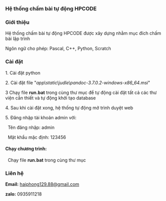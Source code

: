 

### **Hệ thống chấm bài tự động HPCODE**



### **Giới thiệu**



Hệ thống chấm bài tự động HPCODE được xây dựng nhằm mục đích chấm bài lập trình

Ngôn ngữ cho phép: Pascal, C++, Python, Scratch



### **Cài đặt**



1\. Cài đặt python

2\. Cài đặt file "*app\\static\\judle\\pandoc-3.7.0.2-windows-x86\_64.msi*"

3 Chạy file **run.bat** trong cùng thư mục để tự động cài đặt tất cả các thư viện cần thiết và tự động khởi tạo database

4\. Sau khi cài đặt xong, hệ thống tự động mở trình duyệt web

5\. Đăng nhập tài khoản admin với:

 	Tên đăng nhập: admin

 	Mật khẩu mặc định: 123456



#### **Chạy chương trình:**

&nbsp;	Chạy file **run.bat** trong cùng thư mục



### **Liên hệ**

**Email:** haiphong129.88@gmail.com

**zalo:** 0935911218



